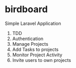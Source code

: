 # birdboard
Simple Laravel Application

1. TDD
2. Authentication
3. Manage Projects
4. Add Tasks to projects
5. Monitor Project Activity
6. Invite users to own projects
